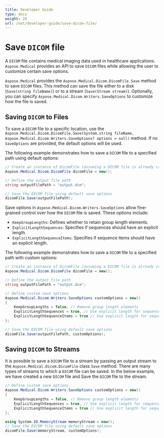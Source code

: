 ```yaml
---
title: Developer Guide
type: docs
weight: 20
url: /net/developer-guide/save-dicom-file/
---
```



# Save `DICOM` file

A `DICOM` file contains medical imaging data used in healthcare applications. `Aspose.Medical` provides an API to save `DICOM` files while allowing the user to customize certain save options.

`Aspose.Medical` provides the `Aspose.Medical.Dicom.DicomFile.Save` method to save `DICOM` files. This method can save the file either to a disk (`Save(string fileName)`) or to a stream (`Save(Stream stream)`). Optionally, you can specify `Aspose.Medical.Dicom.Writers.SaveOptions` to customize how the file is saved.

## Saving `DICOM` to Files

To save a `DICOM` file to a specific location, use the `Aspose.Medical.Dicom.DicomFile.Save(System.string fileName, Aspose.Medical.Dicom.Writers.SaveOptions? options = null)` method. If no `SaveOptions` are provided, the default options will be used.

The following example demonstrates how to save a `DICOM` file to a specified path using default options:

```csharp
// Create an instance of DicomFile (assuming a DICOM file is already created or loaded)
Aspose.Medical.Dicom.DicomFile dicomFile = new();

// Define the output file path
string outputFilePath = "output.dcm";

// Save the DICOM file using default save options
dicomFile.Save(outputFilePath);
```

Save options in `Aspose.Medical.Dicom.Writers.SaveOptions` allow fine-grained control over how the `DICOM` file is saved. These options include:

* `KeepGroupLengths`: Defines whether to retain group length elements.
* `ExplicitLengthSequences`: Specifies if sequences should have an explicit length.
* `ExplicitLengthSequenceItems`: Specifies if sequence items should have an explicit length.

The following example demonstrates how to save a `DICOM` file to a specified path with custom options:

```csharp
// Create an instance of DicomFile (assuming a DICOM file is already created or loaded)
Aspose.Medical.Dicom.DicomFile dicomFile = new();

// Define the output file path
string outputFilePath = "output.dcm";

// Define custom save options
Aspose.Medical.Dicom.Writers.SaveOptions customOptions = new()
{
    KeepGroupLengths = false, // Remove group length elements
    ExplicitLengthSequences = true, // Use explicit length for sequences
    ExplicitLengthSequenceItems = true // Use explicit length for sequence items
};

// Save the DICOM file using default save options
dicomFile.Save(outputFilePath, customOptions);
```

## Saving `DICOM` to Streams

It is possible to save a `DICOM` file to a stream by passing an output stream to the `Aspose.Medical.Dicom.DicomFile` class `Save` method. There are many types of streams to which a `DICOM` file can be saved. In the below example, we have created a new `DICOM` file and Save the `DICOM` file to the stream.

```csharp
// Define custom save options
Aspose.Medical.Dicom.Writers.SaveOptions customOptions = new()
{
    KeepGroupLengths = false, // Remove group length elements
    ExplicitLengthSequences = true, // Use explicit length for sequences
    ExplicitLengthSequenceItems = true // Use explicit length for sequence items
};

using System.IO.MemoryStream memoryStream = new();
// Save the DICOM file using default save options
dicomFile.Save(memoryStream, customOptions);
```